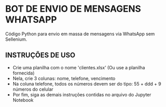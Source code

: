 # BOT DE ENVIO DE MENSAGENS WHATSAPP
Código Python para envio em massa de mensagens via WhatsApp sem Sellenium.

## INSTRUÇÕES DE USO
- Crie uma planilha com o nome 'clientes.xlsx' (Ou use a planilha fornecida) 
- Nela, crie 3 colunas: nome, telefone, vencimento
- Na coluna telefone, todos os números devem ser do tipo: 55 + ddd + 9 números do celular
- Por fim, siga as demais instruções contidas no arquivo do Jupyter Notebook
